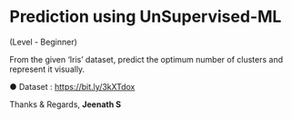 # Prediction using UnSupervised-ML
(Level - Beginner)

From the given ‘Iris’ dataset, predict the optimum number of clusters
and represent it visually.

● Dataset : https://bit.ly/3kXTdox

Thanks & Regards,
**Jeenath S**
